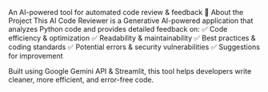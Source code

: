 An AI-powered tool for automated code review & feedback
📌 About the Project
This AI Code Reviewer is a Generative AI-powered application that analyzes Python code and provides detailed feedback on:
✅ Code efficiency & optimization
✅ Readability & maintainability
✅ Best practices & coding standards
✅ Potential errors & security vulnerabilities
✅ Suggestions for improvement

Built using Google Gemini API & Streamlit, this tool helps developers write cleaner, more efficient, and error-free code.

